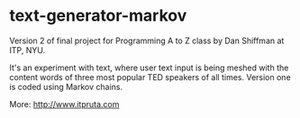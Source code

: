 # text-generator-markov

Version 2 of final project for Programming A to Z class by Dan Shiffman at ITP, NYU.

It's an experiment with text, where user text input is being meshed with the content words of three most popular TED speakers of all times. Version one is coded using Markov chains.

More: http://www.itpruta.com
